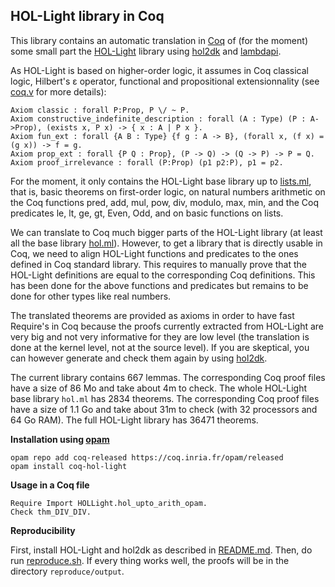 HOL-Light library in Coq
------------------------

This library contains an automatic translation in [Coq](https://coq.inria.fr/) of (for the moment) some small part the [HOL-Light](https://github.com/jrh13/hol-light) library using [hol2dk](https://github.com/Deducteam/hol2dk) and [lambdapi](https://github.com/Deducteam/lambdapi).

As HOL-Light is based on higher-order logic, it assumes in Coq classical logic, Hilbert's ε operator, functional and propositional extensionnality (see [coq.v](https://github.com/Deducteam/coq-hol-light/blob/main/coq.v) for more details):

```
Axiom classic : forall P:Prop, P \/ ~ P.
Axiom constructive_indefinite_description : forall (A : Type) (P : A->Prop), (exists x, P x) -> { x : A | P x }.
Axiom fun_ext : forall {A B : Type} {f g : A -> B}, (forall x, (f x) = (g x)) -> f = g.
Axiom prop_ext : forall {P Q : Prop}, (P -> Q) -> (Q -> P) -> P = Q.
Axiom proof_irrelevance : forall (P:Prop) (p1 p2:P), p1 = p2.
```

For the moment, it only contains the HOL-Light base library up to [lists.ml](https://github.com/jrh13/hol-light/blob/master/lists.ml), that is, basic theorems on first-order logic, on natural numbers arithmetic on the Coq functions pred, add, mul, pow, div, modulo, max, min, and the Coq predicates le, lt, ge, gt, Even, Odd, and on basic functions on lists.

We can translate to Coq much bigger parts of the HOL-Light library (at least all the base library [hol.ml](https://github.com/jrh13/hol-light/blob/master/hol.ml)). However, to get a library that is directly usable in Coq, we need to align HOL-Light functions and predicates to the ones defined in Coq standard library. This requires to manually prove that the HOL-Light definitions are equal to the corresponding Coq definitions. This has been done for the above functions and predicates but remains to be done for other types like real numbers.

The translated theorems are provided as axioms in order to have fast Require's in Coq because the proofs currently extracted from HOL-Light are very big and not very informative for they are low level (the translation is done at the kernel level, not at the source level). If you are skeptical, you can however generate and check them again by using [hol2dk](https://github.com/Deducteam/hol2dk).

The current library contains 667 lemmas. The corresponding Coq proof files have a size of 86 Mo and take about 4m to check. The whole HOL-Light base library `hol.ml` has 2834 theorems. The corresponding Coq proof files have a size of 1.1 Go and take about 31m to check (with 32 processors and 64 Go RAM). The full HOL-Light library has 36471 theorems.

**Installation using [opam](https://opam.ocaml.org/)**

```
opam repo add coq-released https://coq.inria.fr/opam/released
opam install coq-hol-light
```

**Usage in a Coq file**

```
Require Import HOLLight.hol_upto_arith_opam.
Check thm_DIV_DIV.
```

**Reproducibility**

First, install HOL-Light and hol2dk as described in [README.md](https://github.com/Deducteam/hol2dk/blob/main/README.md). Then, do run [reproduce.sh](https://github.com/Deducteam/hol2dk/blob/main/reproduce.sh). If every thing works well, the proofs will be in the directory `reproduce/output`.
